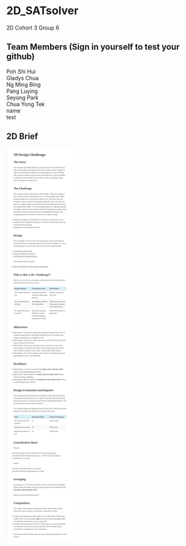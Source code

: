 # 2D_SATsolver
2D Cohort 3 Group 6  

## Team Members (Sign in yourself to test your github)  
Poh Shi Hui  
Gladys Chua\
Ng Ming Bing\
Pang Luying    
Seyong Park  
Chua Yong Tek  
name  
test  

## 2D Brief  
![Image of Brief](/2D_Brief.png)